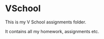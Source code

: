 # VSchool

This is my V School assignments folder.


It contains all my homework, assignments etc.

